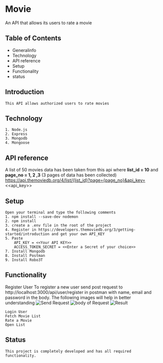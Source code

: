 # Movie

An API that allows its users to rate a movie

## Table of Contents
* Generalinfo
* Technology
* API reference
* Setup
* Functionality
* status

## Introduction
    
    This API allows authorized users to rate movies 
    
## Technology
    1. Node.js
    2. Express
    3. Mongodb
    4. Mongoose
## API reference
   A list of 50 movies data has been taken from this api where **list_id = 10** and **page_no = 1, 2 ,3** (3 pages of data has been collected)
   https://api.themoviedb.org/4/list/{list_id}?page={page_no}&api_key=<<api_key>>

## Setup
    Open your terminal and type the following comments
    1. npm install --save-dev nodemon
    2. npm install
    3. create a .env file in the root of the project
    4. Register in https://developers.themoviedb.org/3/getting-started/introduction and get your own API_KEY
    5. Paste
        API_KEY = <<Your API KEY>>
        ACCESS_TOKEN_SECRET = <<Enter a Secret of your choice>>
    7. Install Mongodb
    8. Install Postman
    9. Install Robo3T

## Functionality
 Register User
    To register a new user send post request to http://localhost:3000/api/user/register in postman with name, email and password in the body.
    The following images will help in better understanding
   ![Send Request](https://user-images.githubusercontent.com/76957372/164882371-a9207c14-16ee-4b28-ba66-d7c772f1c437.png)
   ![body of Request](https://user-images.githubusercontent.com/76957372/164882378-86f7b4ad-838c-4349-8811-57c968688618.png)
   ![Result](https://user-images.githubusercontent.com/76957372/164882380-d6259d31-05d5-4bae-ab3b-bfe2d792e535.png)

    

    Login User
    Fetch Movie List
    Rate a Movie
    Open List

## Status
    This project is completely developed and has all required functionality. 
